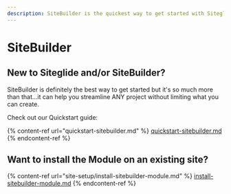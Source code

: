 ```yaml
---
description: SiteBuilder is the quickest way to get started with Siteglide
---
```


# SiteBuilder

## New to Siteglide and/or SiteBuilder?

SiteBuilder is definitely the best way to get started but it's so much more than that...it can help you streamline ANY project without limiting what you can create.

Check out our Quickstart guide:

{% content-ref url="quickstart-sitebuilder.md" %}
[quickstart-sitebuilder.md](quickstart-sitebuilder.md)
{% endcontent-ref %}

## Want to install the Module on an existing site?

{% content-ref url="site-setup/install-sitebuilder-module.md" %}
[install-sitebuilder-module.md](site-setup/install-sitebuilder-module.md)
{% endcontent-ref %}

